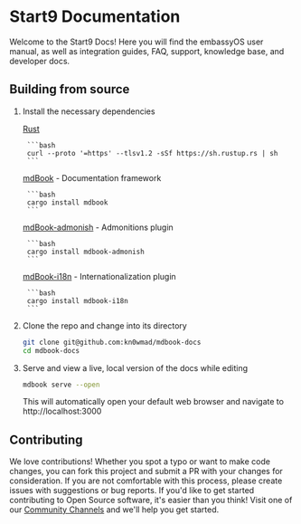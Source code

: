 # Start9 Documentation
Welcome to the Start9 Docs!  Here you will find the embassyOS user manual, as well as integration guides, FAQ, support, knowledge base, and developer docs.

## Building from source
1. Install the necessary dependencies

    [Rust](https://rustup.rs)
    
        ```bash
        curl --proto '=https' --tlsv1.2 -sSf https://sh.rustup.rs | sh
        ```

    [mdBook](https://rust-lang.github.io/mdBook/) - Documentation framework
    
        ```bash
        cargo install mdbook
        ```

    [mdBook-admonish](https://github.com/tommilligan/mdbook-admonish) - Admonitions plugin
    
        ```bash
        cargo install mdbook-admonish
        ```

    [mdBook-i18n](https://github.com/tommilligan/mdbook-admonish) - Internationalization plugin
    
        ```bash
        cargo install mdbook-i18n
        ```


1. Clone the repo and change into its directory
    
    ```bash
    git clone git@github.com:kn0wmad/mdbook-docs
    cd mdbook-docs
    ```
    
1. Serve and view a live, local version of the docs while editing
    
    ```bash
    mdbook serve --open
    ```
    This will automatically open your default web browser and navigate to http://localhost:3000

## Contributing
We love contributions!  Whether you spot a typo or want to make code changes, you can fork this project and submit a PR with your changes for consideration.  If you are not comfortable with this process, please create issues with suggestions or bug reports.  If you'd like to get started contributing to Open Source software, it's easier than you think!  Visit one of our [Community Channels](https://docs.start9.com/latest/support/contact) and we'll help you get started.